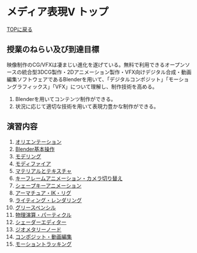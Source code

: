 # メディア表現V トップ

[TOPに戻る](../../index.md)

## 授業のねらい及び到達目標
映像制作のCG/VFXは凄まじい進化を遂げている。無料で利用できるオープンソースの統合型3DCG製作・2Dアニメーション製作・VFX向けデジタル合成・動画編集ソフトウェアであるBlenderを用いて、「デジタルコンポジット」「モーショングラフィックス」「VFX」について理解し、制作技術を高める。

1. Blenderを用いてコンテンツ制作ができる。
2. 状況に応じて適切な技術を用いて表現力豊かな制作ができる。

## 演習内容
1. [オリエンテーション](./mr5_01)
2. [Blender基本操作](./mr5_02)
3. [モデリング](./mr5_03)
4. [モディファイア](./mr5_04)
5. [マテリアルとテキスチャ](./mr5_05)
6. [キーフレームアニメーション・カメラ切り替え](./mr5_06)
7. [シェープキーアニメーション](./mr5_07)
8. [アーマチュア・IK・リグ](./mr5_08)
9.  [ライティング・レンダリング](./mr5_09)
10. [グリースペンシル](./mr5_10)
11. [物理演算・パーティクル](./mr5_11)
12. [シェーダーエディター](./mr5_12)
13. [ジオメタリーノード](./mr5_13)
14. [コンポジット・動画編集](./mr5_14)
15. [モーショントラッキング](./mr5_15)



